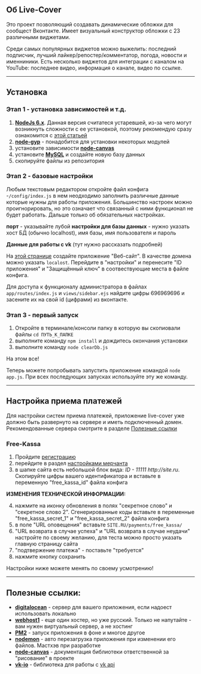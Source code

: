 ## Об Live-Cover
Это проект позволяющий создавать динамические обложки для сообщест Вконтакте. Имеет визуальный конструктор обложки с 23 различными виджетами.

Среди самых популярных виджетов можно выжелить: последний подписчик, лучший лайкер/репостер/комментатор, погода, новости и именниники. Есть несколько виджетов для интеграции с каналом на YouTube: последнее видео, информация о канале, видео по ссылке.

--------

## Установка
### Этап 1 - установка зависимостей и т.д.

1) [**NodeJs 6.x**](https://nodejs.org/en/). Данная версия считатеся устаревшей, из-за чего могут возникнуть сложности с ее установкой, поэтому рекомендую сразу ознакомится с [этой статьей](https://www.digitalocean.com/community/tutorials/node-js-ubuntu-16-04-ru#%D1%83%D1%81%D1%82%D0%B0%D0%BD%D0%BE%D0%B2%D0%BA%D0%B0-%D0%BF%D1%80%D0%B8-%D0%BF%D0%BE%D0%BC%D0%BE%D1%89%D0%B8-nvm)
2) [**node-gyp**](https://github.com/nodejs/node-gyp#installation) - понадобится для установки некоторых модулей
3) установите зависимости [**node-canvas**](https://github.com/Automattic/node-canvas#compiling)
4) установите [**MySQL**](https://dev.mysql.com/doc/mysql-installation-excerpt/5.7/en/) и создайте новую базу данных
5) скопируйте файлы из репозитория


### Этап 2 - базовые настройки
Любым текстовым редактором откройте файл конфига -`/config/index.js` в нем неодходимо заполнить различные данные которые нужны для работы приложения. Большинство настроек можно проигнорировать, но это означает что связанный с ними функционал не будет работать. Дальше только об обязательных настройках.

**порт** - указывайте лубой
**настройки для базы данных** - нужно указать хост БД (обычно localhost), имя базы, имя пользователя и пароль

**Данные для работы с vk** (тут нужно рассказать подробней)

На [этой странице](https://vk.com/editapp?act=create) создайте приложение "Веб-сайт". В качестве домена можно указать `localost`. Перейдите в "настройки" и перенесите "ID приложения" и "Защищённый ключ" в соотвествующие места в файле конфига.

Для доступа к функционалу администратора в файлах `app/routes/index.js` и `views/sidebar.ejs` найдите цифры 696969696 и засените их на свой id (цифрами) из вконтакте.


### Этап 3 - первый запуск
1) Откройте в терминале/консоли папку в которую вы скопиовали файлы `cd ПУТЬ_К_ПАПКЕ`
2) выполните команду `npm install` и дождитесь окончания установки
3) выполните команду `node clearDb.js`

На этом все!

Теперь можете попробывать запустить приложение командой `node app.js`. При всех последующих запусках используйте эту же команду.

--------

## Настройка приема платежей
Для настройки систем приема платежей, приложение live-cover уже должно быть развернуто на сервере и иметь подключенный домен. Рекомендованные сервера смотрите в разделе [Полезные ссылки](https://github.com/soofft91/live-cover#%D0%BF%D0%BE%D0%BB%D0%B5%D0%B7%D0%BD%D1%8B%D0%B5-%D1%81%D1%81%D1%8B%D0%BB%D0%BA%D0%B8)

### Free-Kassa

1) Пройдите [регистрацию](http://www.free-kassa.ru/merchant/register.php?pid=3d5a5f89eaa0c7a70ffecaed2982bc2f)
2) перейдите в раздел [настройками мерчанта](http://www.free-kassa.ru/cabinet/v2/settings)
3) в шапке сайта есть небольшой блок вида: _ID - 11111 http://site.ru_. Скопируйте цифры вашего идентификатора и вставьте в переменную "free_kassa_id" файла конфига

**ИЗМЕНЕНИЯ ТЕХНИЧЕСКОЙ ИНФОРМАЦИИ:**

4) нажмите на иконку обновления в полях "секретное слово" и "секретное слово 2". Сгенерированные коды вставьте в переменные "free_kassa_secret_1" и "free_kassa_secret_2" файла конфига
5) в поле "URL оповещения" вставьте `SITE.RU/payments/free_kassa/`
6) "URL возврата в случае успеха" и "URL возврата в случае неудачи" настройте по своему желанию, для теста можно просто указать главную страницу сайта
7) "подтвержение платежа" - поставьте "требуется"
8) нажмите кнопку сохранить

Настройки ниже можете менять по своему усмотрению!

--------

## Полезные ссылки:
- [**digitalocean**](https://m.do.co/c/40da495fe57c) - сервер для вашего приложения, если надоест использовать локально
- [**webhost1**](https://webhost1.ru/?r=12684) - еще один хостер, но уже русский. Только не напутайте - вам нужен виртуальный сервер, а не хостинг
- [**PM2**](https://github.com/Unitech/pm2) - запуск приложения в фоне и многое другое
- [**nodemon**](https://www.npmjs.com/package/nodemon) - авто перезагрузка приложения при изменении его файлов. Мастхэв при разработке
- [**node-canvas**](https://www.npmjs.com/package/canvas) - документация библиотеки ответственной за "рисование" в проекте
- [**vk-io**](https://www.npmjs.com/package/vk-io) - библиотека для работы с [vk api](https://vk.com/dev/methods)
